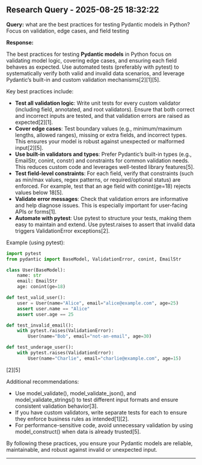 
## Research Query - 2025-08-25 18:32:22

**Query:** what are the best practices for testing Pydantic models in Python? Focus on validation, edge cases, and field testing

**Response:**

The best practices for testing **Pydantic models** in Python focus on validating model logic, covering edge cases, and ensuring each field behaves as expected. Use automated tests (preferably with pytest) to systematically verify both valid and invalid data scenarios, and leverage Pydantic’s built-in and custom validation mechanisms[2][1][5].

Key best practices include:

- **Test all validation logic**: Write unit tests for every custom validator (including field, annotated, and root validators). Ensure that both correct and incorrect inputs are tested, and that validation errors are raised as expected[2][1].
- **Cover edge cases**: Test boundary values (e.g., minimum/maximum lengths, allowed ranges), missing or extra fields, and incorrect types. This ensures your model is robust against unexpected or malformed input[2][5].
- **Use built-in validators and types**: Prefer Pydantic’s built-in types (e.g., EmailStr, conint, constr) and constraints for common validation needs. This reduces custom code and leverages well-tested library features[5].
- **Test field-level constraints**: For each field, verify that constraints (such as min/max values, regex patterns, or required/optional status) are enforced. For example, test that an age field with conint(ge=18) rejects values below 18[5].
- **Validate error messages**: Check that validation errors are informative and help diagnose issues. This is especially important for user-facing APIs or forms[1].
- **Automate with pytest**: Use pytest to structure your tests, making them easy to maintain and extend. Use pytest.raises to assert that invalid data triggers ValidationError exceptions[2].

Example (using pytest):

```python
import pytest
from pydantic import BaseModel, ValidationError, conint, EmailStr

class User(BaseModel):
    name: str
    email: EmailStr
    age: conint(ge=18)

def test_valid_user():
    user = User(name="Alice", email="alice@example.com", age=25)
    assert user.name == "Alice"
    assert user.age == 25

def test_invalid_email():
    with pytest.raises(ValidationError):
        User(name="Bob", email="not-an-email", age=30)

def test_underage_user():
    with pytest.raises(ValidationError):
        User(name="Charlie", email="charlie@example.com", age=15)
```
[2][5]

Additional recommendations:

- Use model_validate(), model_validate_json(), and model_validate_strings() to test different input formats and ensure consistent validation behavior[3].
- If you have custom validators, write separate tests for each to ensure they enforce business rules as intended[1][2].
- For performance-sensitive code, avoid unnecessary validation by using model_construct() when data is already trusted[5].

By following these practices, you ensure your Pydantic models are reliable, maintainable, and robust against invalid or unexpected input.

---
